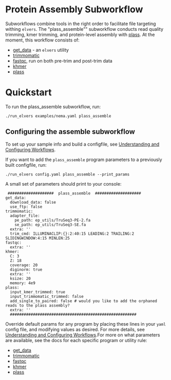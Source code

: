 # Protein Assembly Subworkflow

Subworkflows combine tools in the right order to facilitate file targeting withing `elvers`. The "plass_assemble"" subworkflow conducts read quality trimming, kmer trimming, and protein-level assembly with [plass](plass.md). At the moment, this workflow consists of:
 
  - [get_data](get_data.md) - an `elvers` utility
  - [trimmomatic](trimmomatic.md)
  - [fastqc](fastqc.md), run on both pre-trim and post-trim data
  - [khmer](khmer.md)
  - [plass](plass.md)


# Quickstart

To run the plass_assemble subworkflow, run: 

```
./run_elvers examples/nema.yaml plass_assemble
```

## Configuring the assemble subworkflow 

To set up your sample info and build a configfile, see [Understanding and Configuring Workflows](configure.md).

If you want to add the `plass_assemble` program parameters to a previously built configfile, run:
```
./run_elvers config.yaml plass_assemble --print_params
```

A small set of parameters should print to your console:

```
 ####################  plass_assemble  ####################
get_data:
  download_data: false
  use_ftp: false
trimmomatic:
  adapter_file:
    pe_path: ep_utils/TruSeq3-PE-2.fa
    se_path: ep_utils/TruSeq3-SE.fa
  extra: ''
  trim_cmd: ILLUMINACLIP:{}:2:40:15 LEADING:2 TRAILING:2 SLIDINGWINDOW:4:15 MINLEN:25
fastqc:
  extra: ''
khmer:
  C: 3
  Z: 18
  coverage: 20
  diginorm: true
  extra: ''
  ksize: 20
  memory: 4e9
plass:
  input_kmer_trimmed: true
  input_trimmomatic_trimmed: false
  add_single_to_paired: false # would you like to add the orphaned reads to the plass assembly?
  extra: ''
  #######################################################
```

Override default params for any program by placing these lines in your `yaml` config file, and modifying values as desired. For more details, see [Understanding and Configuring Workflows](configure.md).For more on what parameters are available, see the docs for each specific program or utility rule:

  - [get_data](get_data.md)
  - [trimmomatic](trimmomatic.md)
  - [fastqc](fastqc.md)
  - [khmer](khmer.md)
  - [plass](plass.md)
